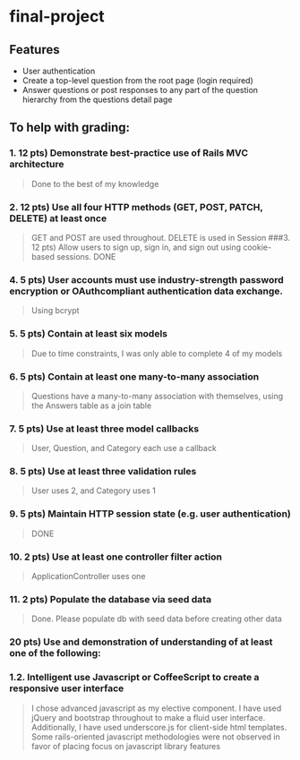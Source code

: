 final-project
=============
## Features
* User authentication
* Create a top-level question from the root page (login required)
* Answer questions or post responses to any part of the question hierarchy from the questions detail page


## To help with grading:

### 1. 12 pts) Demonstrate best-practice use of Rails MVC architecture
> Done to the best of my knowledge
### 2. 12 pts) Use all four HTTP methods (GET, POST, PATCH, DELETE) at least once
> GET and POST are used throughout.  DELETE is used in Session
###3. 12 pts) Allow users to sign up, sign in, and sign out using cookie-based sessions.
> DONE
### 4. 5 pts) User accounts must use industry-strength password encryption or OAuthcompliant authentication data exchange.
> Using bcrypt
### 5. 5 pts) Contain at least six models
> Due to time constraints, I was only able to complete 4 of my models
### 6. 5 pts) Contain at least one many-to-many association
> Questions have a many-to-many association with themselves, using the Answers table as a join table
### 7. 5 pts) Use at least three model callbacks
> User, Question, and Category each use a callback
### 8. 5 pts) Use at least three validation rules
> User uses 2, and Category uses 1
### 9. 5 pts) Maintain HTTP session state (e.g. user authentication)
> DONE
### 10. 2 pts) Use at least one controller filter action
> ApplicationController uses one
### 11. 2 pts) Populate the database via seed data
> Done. Please populate db with seed data before creating other data

### 20 pts) Use and demonstration of understanding of at least one of the following:
### 1.2. Intelligent use Javascript or CoffeeScript to create a responsive user interface
> I chose advanced javascript as my elective component.  I have used jQuery and bootstrap throughout to make a fluid user interface.  Additionally, I have used underscore.js for client-side html templates. Some rails-oriented javascript methodologies were not observed in favor of placing focus on javascript library features
